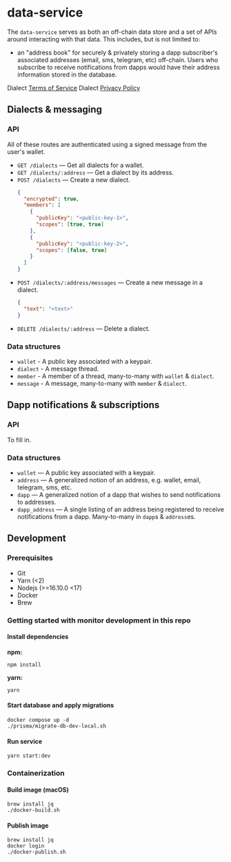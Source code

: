 # data-service

The `data-service` serves as both an off-chain data store and a set of APIs around interacting with that data. This includes, but is not limited to:

- an "address book" for securely & privately storing a dapp subscriber's associated addresses (email, sms, telegram, etc) off-chain. Users who subscribe to receive notifications from dapps would have their address information stored in the database.

Dialect [Terms of Service](https://www.dialect.to/tos)
Dialect [Privacy Policy](https://www.dialect.to/privacy)

## Dialects & messaging

### API

All of these routes are authenticated using a signed message from the user's wallet.

- `GET /dialects` — Get all dialects for a wallet.
- `GET /dialects/:address` — Get a dialect by its address.
- `POST /dialects` — Create a new dialect.
  ```json
  {
    "encrypted": true,
    "members": [
      {
        "publicKey": "<public-key-1>",
        "scopes": [true, true]
      },
      {
        "publicKey": "<public-key-2>",
        "scopes": [false, true]
      }
    ]
  }
  ```
- `POST /dialects/:address/messages` — Create a new message in a dialect.
  ```json
  {
    "text": "<text>"
  }
  ```
- `DELETE /dialects/:address` — Delete a dialect.

### Data structures

- `wallet` - A public key associated with a keypair.
- `dialect` - A message thread.
- `member` - A member of a thread, many-to-many with `wallet` & `dialect`.
- `message` - A message, many-to-many with `member` & `dialect`.

## Dapp notifications & subscriptions

### API

To fill in.

### Data structures

- `wallet` — A public key associated with a keypair.
- `address` — A generalized notion of an address, e.g. wallet, email, telegram, sms, etc.
- `dapp` — A generalized notion of a dapp that wishes to send notifications to addresses.
- `dapp_address` — A single listing of an address being registered to receive notifications from a dapp. Many-to-many in `dapp`s & `address`es.

## Development

### Prerequisites

- Git
- Yarn (<2)
- Nodejs (>=16.10.0 <17)
- Docker
- Brew

### Getting started with monitor development in this repo

#### Install dependencies

**npm:**

```shell
npm install
```

**yarn:**

```shell
yarn
```

#### Start database and apply migrations

```shell
docker compose up -d
./prisma/migrate-db-dev-local.sh
```

#### Run service

```shell
yarn start:dev
```

### Containerization

#### Build image (macOS)

```shell
brew install jq
./docker-build.sh
```

#### Publish image

```shell
brew install jq
docker login
./docker-publish.sh
```

